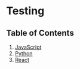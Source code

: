 # Testing

## Table of Contents

1. [JavaScript](./javascript/README.md)
2. [Python](./python/python.testing.md)
3. [React](./react/README.md)
